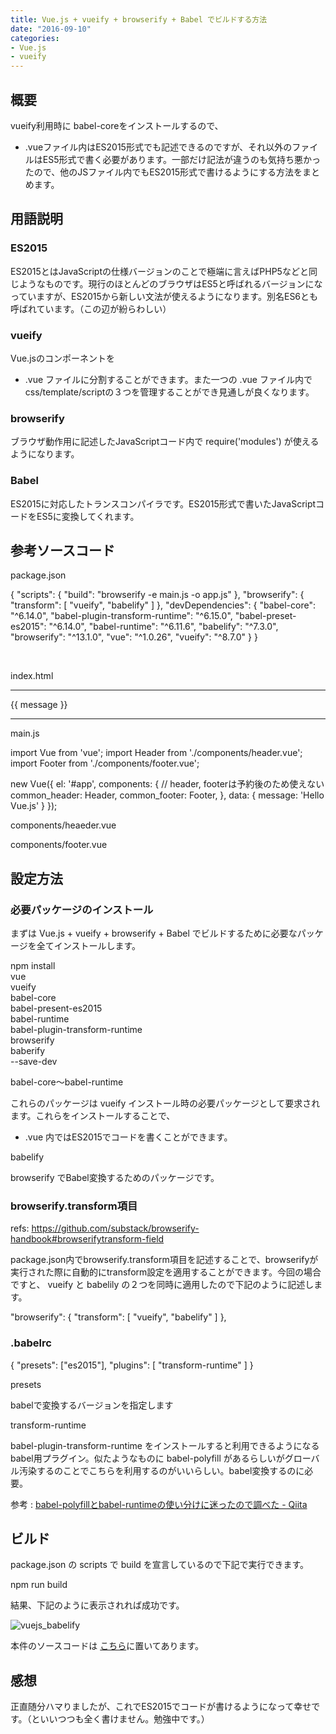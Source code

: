 ```yaml
---
title: Vue.js + vueify + browserify + Babel でビルドする方法
date: "2016-09-10"
categories: 
- Vue.js
- vueify
---
```


## 概要


vueify利用時に
babel-coreをインストールするので、
*  .vueファイル内はES2015形式でも記述できるのですが、それ以外のファイルはES5形式で書く必要があります。一部だけ記法が違うのも気持ち悪かったので、他のJSファイル内でもES2015形式で書けるようにする方法をまとめます。


## 用語説明



### ES2015


ES2015とはJavaScriptの仕様バージョンのことで極端に言えばPHP5などと同じようなものです。現行のほとんどのブラウザはES5と呼ばれるバージョンになっていますが、ES2015から新しい文法が使えるようになります。別名ES6とも呼ばれています。（この辺が紛らわしい）


### vueify


Vue.jsのコンポーネントを 
*  .vue ファイルに分割することができます。また一つの 
.vue ファイル内でcss/template/scriptの３つを管理することができ見通しが良くなります。


### browserify


ブラウザ動作用に記述したJavaScriptコード内で 
require('modules') が使えるようになります。


### Babel


ES2015に対応したトランスコンパイラです。ES2015形式で書いたJavaScriptコードをES5に変換してくれます。


## 参考ソースコード


package.json


{
  "scripts": {
    "build": "browserify -e main.js -o app.js"
  },
  "browserify": {
    "transform": [
      "vueify",
      "babelify"
      ]
  },
  "devDependencies": {
    "babel-core": "^6.14.0",
    "babel-plugin-transform-runtime": "^6.15.0",
    "babel-preset-es2015": "^6.14.0",
    "babel-runtime": "^6.11.6",
    "babelify": "^7.3.0",
    "browserify": "^13.1.0",
    "vue": "^1.0.26",
    "vueify": "^8.7.0"
  }
}

 

index.html


<!DOCTYPE html>
<html>
<head>
<meta charset="utf-8" />
<title></title>
</head>
<body>
<div id="app">
  <common_header></common_header>
  <hr />
  {{ message }}
  <hr />
  <common_footer></common_footer>
</div>
<script src="app.js"></script>
</body>
</html>

main.js


import Vue from 'vue';
import Header from './components/header.vue';
import Footer from './components/footer.vue';

new Vue({
  el: '#app',
  components: {
    // header, footerは予約後のため使えない
    common_header: Header,
    common_footer: Footer,
  },
  data: {
    message: 'Hello Vue.js'
  }
});

components/heaeder.vue


<template>
header
</template>

components/footer.vue


<template>
footer
</template>


## 設定方法



### 必要パッケージのインストール


まずは Vue.js + vueify + browserify + Babel でビルドするために必要なパッケージを全てインストールします。


npm install\
    vue\
    vueify\
    babel-core\
    babel-present-es2015\
    babel-runtime\
    babel-plugin-transform-runtime\
    browserify\
    baberify\
    --save-dev


babel-core〜babel-runtime

これらのパッケージは vueify インストール時の必要パッケージとして要求されます。これらをインストールすることで、 
*  .vue 内ではES2015でコードを書くことができます。


babelify

browserify でBabel変換するためのパッケージです。


### browserify.transform項目


refs: https://github.com/substack/browserify-handbook#browserifytransform-field

package.json内でbrowserify.transform項目を記述することで、browserifyが実行された際に自動的にtransform設定を適用することができます。今回の場合ですと、 
vueify と 
babelily の２つを同時に適用したので下記のように記述します。


"browserify": {
    "transform": [
      "vueify",
      "babelify"
     ]
  },


### .babelrc



{
  "presets": ["es2015"],
  "plugins": [
    "transform-runtime"
  ]
}


presets

babelで変換するバージョンを指定します


transform-runtime


babel-plugin-transform-runtime をインストールすると利用できるようになるbabel用プラグイン。似たようなものに 
babel-polyfill があるらしいがグローバル汚染するのことでこちらを利用するのがいいらしい。babel変換するのに必要。

参考 : 
[babel-polyfillとbabel-runtimeの使い分けに迷ったので調べた - Qiita](http://qiita.com/inuscript/items/d2a9d5d4daedaacff924)


## ビルド



package.json の 
scripts で 
build を宣言しているので下記で実行できます。


npm run build

結果、下記のように表示されれば成功です。


![vuejs_babelify](/images/vuejs_babelify.png)

本件のソースコードは
[こちら](https://github.com/hypermkt/vuejs-samples/tree/master/vueify-babel-build)に置いてあります。


## 感想


正直随分ハマりましたが、これでES2015でコードが書けるようになって幸せです。（といいつつも全く書けません。勉強中です。）